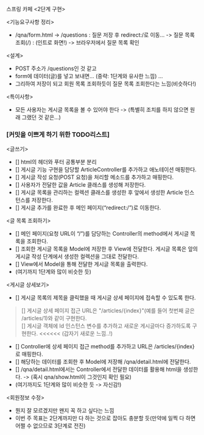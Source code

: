 스프링 카페 <2단계 구현>

<기능요구사항 정리><br>
- /qna/form.html -> /questions : 질문 저장 후 redirect:/로 이동...
-> 질문 목록 조회(/) : (인트로 화면!) -> 브라우저에서 질문 목록 확인

<설계>
- POST 주소가 /questions인 것 같고
- form에 데이터(글)를 넣고 보내면... (중략: 1단계와 유사한 느낌) ...
- 그리하여 저장이 되고 회원 목록 조회하듯이 질문 목록 조회한다는 느낌(비슷하다!)

<특이사항>
- 모든 사용자는 게시글 목록을 볼 수 있어야 한다 -> (특별히 조치를 하지 않으면 원래 그랬던 것 같은...)

### [커밋을 이쁘게 하기 위한 TODO리스트]

<글쓰기>
- [] html의 헤더와 푸터 공통부분 분리
- [] 게시글 기능 구현을 담당할 ArticleController를 추가하고 애노테이션 매핑한다.
- [] 게시글 작성 요청(POST 요청)을 처리할 메소드를 추가하고 매핑한다.
- [] 사용자가 전달한 값을 Article 클래스를 생성해 저장한다.
- [] 게시글 목록을 관리하는 컬렉션 클래스를 생성한 후 앞에서 생성한 Article 인스턴스를 저장한다.
- [] 게시글 추가를 완료한 후 메인 페이지(“redirect:/”)로 이동한다.

<글 목록 조회하기>
- [] 메인 페이지(요청 URL이 “/”)를 담당하는 Controller의 method에서 게시글 목록을 조회한다.
- [] 조회한 게시글 목록을 Model에 저장한 후 View에 전달한다. 게시글 목록은 앞의 게시글 작성 단계에서 생성한 컬렉션을 그대로 전달한다.
- [] View에서 Model을 통해 전달한 게시글 목록을 출력한다.
- (여기까지 1단계와 많이 비슷한 듯)

<게시글 상세보기>
- [] 게시글 목록의 제목을 클릭했을 때 게시글 상세 페이지에 접속할 수 있도록 한다.
> [] 게시글 상세 페이지 접근 URL은 "/articles/{index}"(예를 들어 첫번째 글은 /articles/1)와 같이 구현한다.<br>
> [] 게시글 객체에 Id 인스턴스 변수를 추가하고 새로운 게시글마다 증가하도록 구현한다. <<<<<< (갑자기 새로운 느낌..!) 
- [] Controller에 상세 페이지 접근 method를 추가하고 URL은 /articles/{index}로 매핑한다.
- [] 해당하는 데이터를 조회한 후 Model에 저장해 /qna/detail.html에 전달한다.
- [] /qna/detail.html에서는 Controller에서 전달한 데이터를 활용해 html을 생성한다. -> (혹시 qna/show.html이 그것인지 확인 필요)
- (여기까지도 1단계와 많이 비슷한 듯 -> 자신감!)

<회원정보 수정>
- 뭔지 잘 모르겠지만 왠지 꼭 하고 싶다는 느낌
- 이번 주 목표는 2단계까지만 다 하는 것으로 잡아도 충분할 듯(만약에 일찍 다 하면 어쩔 수 없으므로 3단계로 전진)
